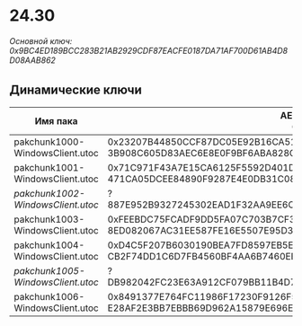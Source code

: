 # 24.30

###### Основной ключ: 0x9BC4ED189BCC283B21AB2929CDF87EACFE0187DA71AF700D61AB4D8D08AAB862

## Динамические ключи

| Имя пака                          | AES Ключ</br>GUID                                                                                       | HiRes Текстуры |
|-----------------------------------|---------------------------------------------------------------------------------------------------------|----------------|
| pakchunk1000-WindowsClient.utoc   | 0x23207B44850CCF87DC05E92B16CA51BD1DD022E08F248636BEB0E6B089BA49FE</br>3B908C605D83AEC6E8E0F9BF6ABA828C | ❌             |
| pakchunk1001-WindowsClient.utoc   | 0x71C971F43A7E15CA6125F5592D401DA36D672C69FCA50EC6BAD4206382C23ADB</br>471CA05DCEE84890F9287E4E0DB31C08 | ✔️             |
| *pakchunk1002-WindowsClient.utoc* | ?</br>887E952B9327245302EAD1F32AA9EE6C                                                                  | ✔️             |
| pakchunk1003-WindowsClient.utoc   | 0xFEEBDC75FCADF9DD5FA07C703B7CF3F98D0F52BE49CF3FF2112D05C9A2DE95CE</br>8ED082067AC31EE587FE16E5507E95D3 | ✔️             |
| pakchunk1004-WindowsClient.utoc   | 0xD4C5F207B6030190BEA7FD8597EB5E7C4EACDDC09D2ACFB9B570C7120D492DF8</br>CB2F74DD1C6D7FB4560BF4AA6B7460EE | ❌             |
| *pakchunk1005-WindowsClient.utoc* | ?</br>DB982042FC23E63A912CF079BB11B4D7                                                                  | ❌             |
| pakchunk1006-WindowsClient.utoc   | 0x8491377E764FC11986F17230F9126F56C0A1F5D3870C3F3654086F31B8BE9EFB</br>E28AF2E3BB7EBBB69D962A15879E696E | ✔️             |
